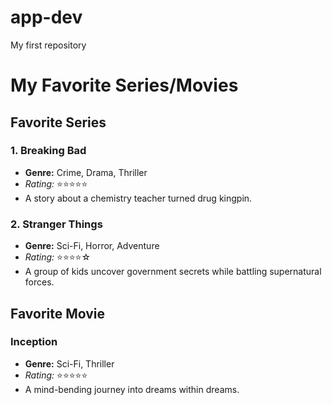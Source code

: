 # app-dev
My first repository
# My Favorite Series/Movies

## Favorite Series
### 1. Breaking Bad
- **Genre:** Crime, Drama, Thriller
- *Rating:* ⭐⭐⭐⭐⭐
- A story about a chemistry teacher turned drug kingpin.

### 2. Stranger Things
- **Genre:** Sci-Fi, Horror, Adventure
- *Rating:* ⭐⭐⭐⭐☆
- A group of kids uncover government secrets while battling supernatural forces.

## Favorite Movie
### Inception
- **Genre:** Sci-Fi, Thriller
- *Rating:* ⭐⭐⭐⭐⭐
- A mind-bending journey into dreams within dreams.
